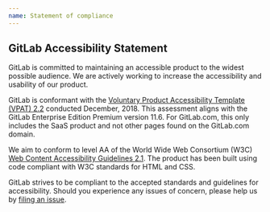 ```yaml
---
name: Statement of compliance
---
```


## GitLab Accessibility Statement

GitLab is committed to maintaining an accessible product to the widest possible audience. We are actively working to increase the accessibility and usability of our product.

GitLab is conformant with the [Voluntary Product Accessibility Template (VPAT) 2.2](/accessibility/vpat) conducted December, 2018\. This assessment aligns with the GitLab Enterprise Edition Premium version 11.6. For GitLab.com, this only includes the SaaS product and not other pages found on the GitLab.com domain.

We aim to conform to level AA of the World Wide Web Consortium (W3C) [Web Content Accessibility Guidelines 2.1](https://www.w3.org/TR/WCAG21/). The product has been built using code compliant with W3C standards for HTML and CSS.

GitLab strives to be compliant to the accepted standards and guidelines for accessibility. Should you experience any issues of concern, please help us by [filing an issue](https://gitlab.com/gitlab-org/gitlab-ce/issues/new?issue).
